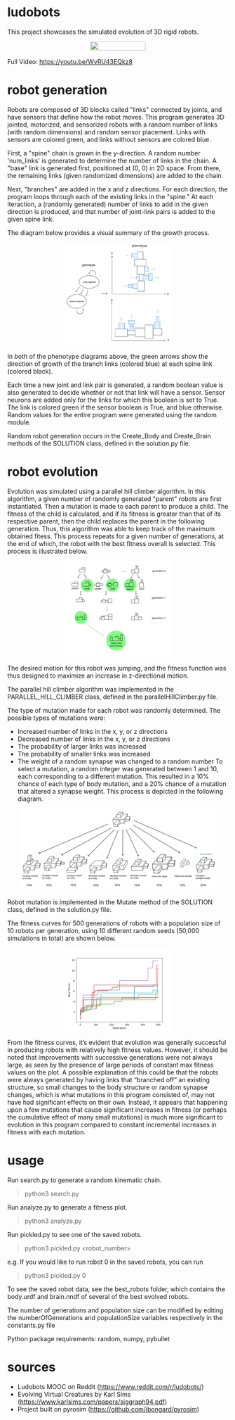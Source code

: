 # ludobots
This project showcases the simulated evolution of 3D rigid robots. 
<p align="center">
    <img src="./ludobots-final trailer - 4K.gif" width="50%" height="50%"/>
</p>

Full Video: https://youtu.be/WvRU43EQkz8 

# robot generation
Robots are composed of 3D blocks called "links" connected by joints, and have sensors that define how the robot moves. This program generates 3D jointed, motorized, and sensorized robots with a random number of links (with random dimensions) and random sensor placement. Links with sensors are colored green, and links without sensors are colored blue.

First, a "spine" chain is grown in the y-direction. A random number 'num_links' is generated to determine the number of links in the chain. A "base" link is generated first, positioned at (0, 0) in 2D space. From there, the remaining links (given randomized dimensions) are added to the chain. 

Next, "branches" are added in the x and z directions. For each direction, the program loops through each of the existing links in the "spine." At each iteraction, a (randomly generated) number of links to add in the given direction is produced, and that number of joint-link pairs is added to the given spine link.

The diagram below provides a visual summary of the growth process.
<p align="center">
    <img src="./Computer Science 396_ Artificial Life-22.jpg" width="50%" height="50%"/>
</p>

In both of the phenotype diagrams above, the green arrows show the direction of growth of the branch links (colored blue) at each spine link (colored black).

Each time a new joint and link pair is generated, a random boolean value is also generated to decide whether or not that link will have a sensor. Sensor neurons are added only for the links for which this boolean is set to True. The link is colored green if the sensor boolean is True, and blue otherwise. Random values for the entire program were generated using the random module.

Random robot generation occurs in the Create_Body and Create_Brain methods of the SOLUTION class, defined in the solution.py file.

# robot evolution
Evolution was simulated using a parallel hill climber algorithm. In this algorithm, a given number of randomly generated "parent" robots are first instantiated. Then a mutation is made to each parent to produce a child. The fitness of the child is calculated, and if its fitness is greater than that of its respective parent, then the child replaces the parent in the following generation. Thus, this algorithm was able to keep track of the maximum obtained fitess. This process repeats for a given number of generations, at the end of which, the robot with the best fitness overall is selected. This process is illustrated below.
<p align="center">
    <img src="./Computer Science 396_ Artificial Life-21.jpg" width="50%" height="50%"/>
</p>

The desired motion for this robot was jumping, and the fitness function was thus designed to maximize an increase in z-directional motion.

The parallel hill climber algorithm was implemented in the PARALLEL_HILL_CLIMBER class, defined in the parallelHillClimber.py file.

The type of mutation made for each robot was randomly determined. The possible types of mutations were:
- Increased number of links in the x, y, or z directions
- Decreased number of links in the x, y, or z directions
- The probability of larger links was increased
- The probability of smaller links was increased
- The weight of a random synapse was changed to a random number
To select a mutation, a random integer was generated between 1 and 10, each corresponding to a different mutation. This resulted in a 10% chance of each type of body mutation, and a 20% chance of a mutation that altered a synapse weight. This process is depicted in the following diagram.
<p align="center">
    <img src="./Computer Science 396_ Artificial Life-23.jpg" width="90%" height="90%"/>
</p>
Robot mutation is implemented in the Mutate method of the SOLUTION class, defined in the solution.py file.

The fitness curves for 500 generations of robots with a population size of 10 robots per generation, using 10 different random seeds (50,000 simulations in total) are shown below.
<p align="center">
    <img src="./FFigureAGAIIN.png" width="50%" height="50%"/>
</p>

From the fitness curves, it’s evident that evolution was generally successful in producing robots with relatively high fitness values. However, it should be noted that improvements with successive generations were not always large, as seen by the presence of large periods of constant max fitness values on the plot.  A possible explanation of this could be that the robots were always generated by having links that “branched off” an existing structure, so small changes to the body structure or random synapse changes, which is what mutations in this program consisted of, may not have had significant effects on their own. Instead, it appears that happening upon a few mutations that cause significant increases in fitness (or perhaps the cumulative effect of many small mutations) is much more significant to evolution in this program compared to constant incremental increases in fitness with each mutation.


# usage
Run search.py to generate a random kinematic chain.
>python3 search.py

Run analyze.py to generate a fitness plot.
>python3 analyze.py

Run pickled.py to see one of the saved robots.
>python3 pickled.py <robot_number>


e.g. If you would like to run robot 0 in the saved robots, you can run
>python3 pickled.py 0

To see the saved robot data, see the best_robots folder, which contains the body.urdf and brain.nndf of several of the best evolved robots.

The number of generations and population size can be modified by editing the numberOfGenerations and populationSize variables respectively in the constants.py file

Python package requirements: random, numpy, pybullet

# sources
- Ludobots MOOC on Reddit (https://www.reddit.com/r/ludobots/)
- Evolving Virtual Creatures by Karl Sims (https://www.karlsims.com/papers/siggraph94.pdf)
- Project built on pyrosim (https://github.com/jbongard/pyrosim)
